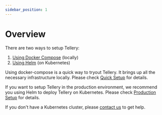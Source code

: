 ```yaml
---
sidebar_position: 1
---
```


# Overview

There are two ways to setup Tellery:

1. [Using Docker Compose](./quick-setup.md) (locally)
2. [Using Helm](./production-setup.md) (on Kubernetes)

Using docker-compose is a quick way to tryout Tellery. It brings up all the necessary infrastructure locally. Please check [Quick Setup](./quick-setup.md) for details.

If you want to setup Tellery in the production environment, we recommend you using Helm to deploy Tellery on Kubernetes. Please check [Production Setup](./production-setup.md) for details.

If you don't have a Kubernetes cluster, please [contact us](mailto:contact@tellery.io) to get help.
